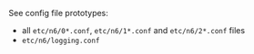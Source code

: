 See config file prototypes:

* all `etc/n6/0*.conf`, `etc/n6/1*.conf` and `etc/n6/2*.conf` files
* `etc/n6/logging.conf`
